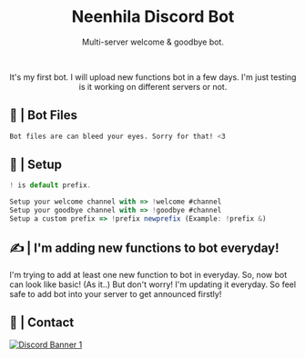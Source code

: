 <div align="center">
  <h1>Neenhila Discord Bot</h1>
  <p> Multi-server welcome &amp; goodbye bot.</p>
  </br>
  <p> It's my first bot. I will upload new functions bot in a few days. I'm just testing is it working on different servers or not. </p>
</div>

## 📂 | Bot Files
```sh
Bot files are can bleed your eyes. Sorry for that! <3
```

## 📜 | Setup
```js
! is default prefix.

Setup your welcome channel with => !welcome #channel
Setup your goodbye channel with => !goodbye #channel
Setup a custom prefix => !prefix newprefix (Example: !prefix &) 
```

## ✍ | I'm adding new functions to bot everyday!
I'm trying to add at least one new function to bot in everyday. So, now bot can look like basic! (As it..) But don't worry! I'm updating it everyday. So feel safe to add bot into your server to get announced firstly!

## 👥 | Contact
<a href="https://discord.gg/ZvAygZGwPJ"><img src="https://discordapp.com/api/guilds/868618227310280744/widget.png?style=banner1" alt="Discord Banner 1"/></a>

